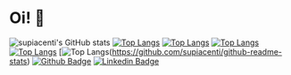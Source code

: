 # Oi! 👋
![supiacenti's GitHub stats](https://github-readme-stats.vercel.app/api?username=supiacenti&show_icons=true&theme=tokyonight)
[![Top Langs](https://github-readme-stats.vercel.app/api/top-langs/?username=supiacenti)](https://github.com/supiacenti/github-readme-stats)
[![Top Langs](https://github-readme-stats.vercel.app/api/top-langs/?username=supiacenti&exclude_repo=github-readme-stats,supiacenti.github.io)](https://github.com/supiacenti/github-readme-stats)
[![Top Langs](https://github-readme-stats.vercel.app/api/top-langs/?username=supiacenti&hide=javascript,html)](https://github.com/supiacenti/github-readme-stats)
[![Top Langs](https://github-readme-stats.vercel.app/api/top-langs/?username=supiacenti&langs_count=8)](https://github.com/supiacenti/github-readme-stats)
[![Top Langs](https://github-readme-stats.vercel.app/api/top-langs/?username=supiacenti&layout=compact)(https://github.com/supiacenti/github-readme-stats)
[![Github Badge](https://img.shields.io/badge/-Github-000?style=flat-square&logo=Github&logoColor=white&link=https://github.com/fagnerpsantos)](https://github.com/supiacenti)
[![Linkedin Badge](https://img.shields.io/badge/-LinkedIn-blue?style=flat-square&logo=Linkedin&logoColor=white&link=https://www.linkedin.com/in/fagnerpsantos/)](https://www.linkedin.com/in/suellen-piacenti-93b2141a5/)
